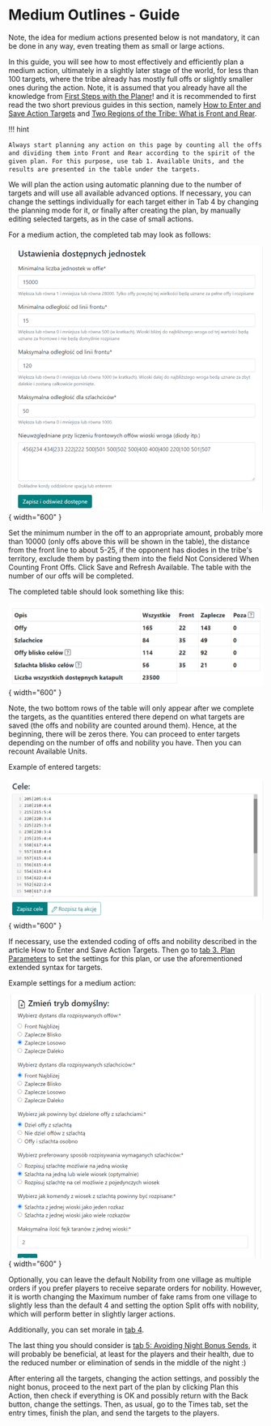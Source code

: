 # Medium Outlines - Guide

Note, the idea for medium actions presented below is not mandatory, it can be done in any way, even treating them as small or large actions.

In this guide, you will see how to most effectively and efficiently plan a medium action, ultimately in a slightly later stage of the world, for less than 100 targets, where the tribe already has mostly full offs or slightly smaller ones during the action. Note, it is assumed that you already have all the knowledge from [First Steps with the Planer](./../first_steps/index.md)! and it is recommended to first read the two short previous guides in this section, namely [How to Enter and Save Action Targets](./two_regions_of_the_tribe.md) and [Two Regions of the Tribe: What is Front and Rear](./two_regions_of_the_tribe.md).

!!! hint

    Always start planning any action on this page by counting all the offs and dividing them into Front and Rear according to the spirit of the given plan. For this purpose, use tab 1. Available Units, and the results are presented in the table under the targets.

We will plan the action using automatic planning due to the number of targets and will use all available advanced options. If necessary, you can change the settings individually for each target either in Tab 4 by changing the planning mode for it, or finally after creating the plan, by manually editing selected targets, as in the case of small actions.

For a medium action, the completed tab may look as follows:

![alt text](image-16.png){ width="600" }

Set the minimum number in the off to an appropriate amount, probably more than 10000 (only offs above this will be shown in the table), the distance from the front line to about 5-25, if the opponent has diodes in the tribe's territory, exclude them by pasting them into the field Not Considered When Counting Front Offs. Click Save and Refresh Available. The table with the number of our offs will be completed.

The completed table should look something like this:

![alt text](image-17.png){ width="600" }

Note, the two bottom rows of the table will only appear after we complete the targets, as the quantities entered there depend on what targets are saved (the offs and nobility are counted around them). Hence, at the beginning, there will be zeros there. You can proceed to enter targets depending on the number of offs and nobility you have. Then you can recount Available Units.

Example of entered targets:

![alt text](image-18.png){ width="600" }

If necessary, use the extended coding of offs and nobility described in the article How to Enter and Save Action Targets. Then go to [tab 3. Plan Parameters](./../advanced/3_outline_parameters.md) to set the settings for this plan, or use the aforementioned extended syntax for targets.

Example settings for a medium action:

![alt text](image-19.png){ width="600" }

Optionally, you can leave the default Nobility from one village as multiple orders if you prefer players to receive separate orders for nobility. However, it is worth changing the Maximum number of fake rams from one village to slightly less than the default 4 and setting the option Split offs with nobility, which will perform better in slightly larger actions.

Additionally, you can set morale in [tab 4](./../advanced/4_morale.md).

The last thing you should consider is [tab 5: Avoiding Night Bonus Sends](./../advanced/5_avoid_night_bonus.md), it will probably be beneficial, at least for the players and their health, due to the reduced number or elimination of sends in the middle of the night :)

After entering all the targets, changing the action settings, and possibly the night bonus, proceed to the next part of the plan by clicking Plan this Action, then check if everything is OK and possibly return with the Back button, change the settings. Then, as usual, go to the Times tab, set the entry times, finish the plan, and send the targets to the players.